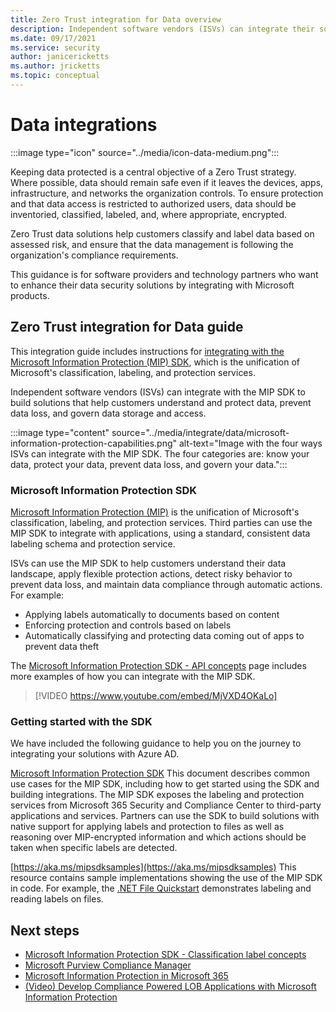 ```yaml
---
title: Zero Trust integration for Data overview
description: Independent software vendors (ISVs) can integrate their solutions with Microsoft Information Protection SDK to help customers adopt a Zero Trust model and keep their organizations secure.
ms.date: 09/17/2021
ms.service: security
author: janicericketts
ms.author: jricketts
ms.topic: conceptual
---
```


# Data integrations

:::image type="icon" source="../media/icon-data-medium.png":::

Keeping data protected is a central objective of a Zero Trust strategy. Where possible, data should remain safe even if it leaves the devices, apps, infrastructure, and networks the organization controls. To ensure protection and that data access is restricted to authorized users, data should be inventoried, classified, labeled, and, where appropriate, encrypted.

Zero Trust data solutions help customers classify and label data based on assessed risk, and ensure that the data management is following the organization's compliance requirements.

This guidance is for software providers and technology partners who want to enhance their data security solutions by integrating with Microsoft products.

## Zero Trust integration for Data guide

This integration guide includes instructions for [integrating with the Microsoft Information Protection (MIP) SDK](#microsoft-information-protection-sdk), which is the unification of Microsoft's classification, labeling, and protection services.

Independent software vendors (ISVs) can integrate with the MIP SDK to build solutions that help customers understand and protect data, prevent data loss, and govern data storage and access.

:::image type="content" source="../media/integrate/data/microsoft-information-protection-capabilities.png" alt-text="Image with the four ways ISVs can integrate with the MIP SDK. The four categories are: know your data, protect your data, prevent data loss, and govern your data.":::

### Microsoft Information Protection SDK

[Microsoft Information Protection (MIP)](/information-protection/develop/overview) is the unification of Microsoft's classification, labeling, and protection services. Third parties can use the MIP SDK to integrate with applications, using a standard, consistent data labeling schema and protection service.

ISVs can use the MIP SDK to help customers understand their data landscape, apply flexible protection actions, detect risky behavior to prevent data loss, and maintain data compliance through automatic actions. For example:

- Applying labels automatically to documents based on content
- Enforcing protection and controls based on labels
- Automatically classifying and protecting data coming out of apps to prevent data theft

The [Microsoft Information Protection SDK - API concepts](/information-protection/develop/concept-apis-use-cases) page includes more examples of how you can integrate with the MIP SDK.

> [!VIDEO https://www.youtube.com/embed/MjVXD4OKaLo]

### Getting started with the SDK

We have included the following guidance to help you on the journey to integrating your solutions with Azure AD.

[Microsoft Information Protection SDK](/information-protection/develop/overview#microsoft-information-protection-sdk)
This document describes common use cases for the MIP SDK, including how to get started using the SDK and building integrations. The MIP SDK exposes the labeling and protection services from Microsoft 365 Security and Compliance Center to third-party applications and services. Partners can use the SDK to build solutions with native support for applying labels and protection to files as well as reasoning over MIP-encrypted information and which actions should be taken when specific labels are detected.

[https://aka.ms/mipsdksamples](https://aka.ms/mipsdksamples)
This resource contains sample implementations showing the use of the MIP SDK in code. For example, the [.NET File Quickstart](/samples/azure-samples/mipsdk-dotnet-file-quickstart/mipsdk-dotnet-file-quickstart/) demonstrates labeling and reading labels on files.

## Next steps

- [Microsoft Information Protection SDK - Classification label concepts](/information-protection/develop/concept-classification-labels)
- [Microsoft Purview Compliance Manager](/microsoft-365/compliance/compliance-manager)
- [Microsoft Information Protection in Microsoft 365](/microsoft-365/compliance/information-protection)
- [(Video) Develop Compliance Powered LOB Applications with Microsoft Information Protection](https://www.youtube.com/watch?v=DS_xN-dspKI)
